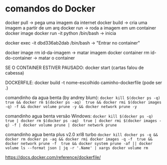 # comandos do Docker

docker pull  -> pega uma imagem da internet
docker build -> cria uma imagem a partir de um arq
docker run   -> roda a imagem em um container
docker image
docker run -it python /bin/bash -> inicia

docker exec -it dbd336ab2dab /bin/bash  -> "Entrar no container"

docker image rm id-da-imagem -> matar imagem 
docker container rm id-do-container -> matar o container

SE O CONTAINER ESTIVER PAUSADO:
docker start (cartas falou de cabessa)

DOCKERFILE:
docker build -t nome-escolhido caminho-dockerfile (pode ser .)

comandinho da agua benta (by andrey blum):
`docker kill $(docker ps -q)  true && docker rm $(docker ps -aq)  true && docker rmi $(docker images -q) -f && docker volume prune -y && docker network prune -y`

comandinho agua benta versão Windows:
`docker kill $(docker ps -q)  true | docker rm $(docker ps -aq)  true | docker rmi $(docker images -q) -f | docker volume prune | docker network prune`

comandinho agua benta plus v2.0 xrl8 turbo
`docker kill docker ps -q && docker rm docker ps -aq && docker rmi docker images -q -f  true && docker network prune -f  true && docker system prune -af || docker volume ls --format json | jq -r '.Name' | xargs docker volume rm`

https://docs.docker.com/reference/dockerfile/
